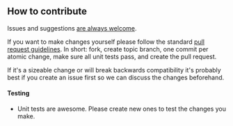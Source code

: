 ## How to contribute

Issues and suggestions [are always welcome](https://github.com/kareman/Moderator.swift/issues).

If you want to make changes yourself please follow the standard [pull request guidelines](http://help.github.com/pull-requests/). In short: fork, create topic branch, one commit per atomic change, make sure all unit tests pass, and create the pull request.

If it's a sizeable change or will break backwards compatibility it's probably best if you create an issue first so we can discuss the changes beforehand.

#### Testing

- Unit tests are awesome. Please create new ones to test the changes you make.
